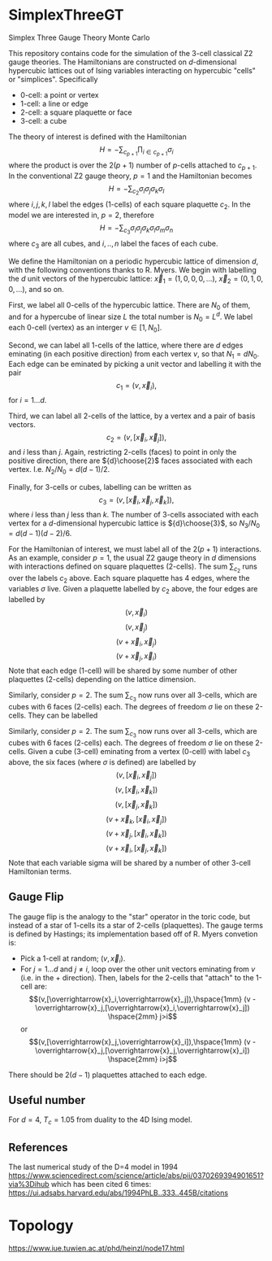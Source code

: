 # SimplexThreeGT
Simplex Three Gauge Theory Monte Carlo

This repository contains code for the simulation of the 3-cell classical Z2 gauge theories. The Hamiltonians are constructed on $d$-dimensional hypercubic lattices out of Ising variables interacting on hypercubic "cells" or "simplices".  Specifically

* 0-cell: a point or vertex
* 1-cell: a line or edge
* 2-cell: a square plaquette or face
* 3-cell: a cube

The theory of interest is defined with the Hamiltonian $$H = - \sum_{c_{p+1}} \prod_{i \in c_{p+1}} \sigma_i$$
where the product is over the $2(p+1)$ number of $p$-cells attached to $c_{p+1}$.
In the conventional Z2 gauge theory, $p=1$ and the Hamiltonian becomes $$H = - \sum_{c_{2}} \sigma_i \sigma_j \sigma_k \sigma_l$$
where $i,j,k,l$ label the edges (1-cells) of each square plaquette $c_2$.  In the model we are interested in, $p=2$, therefore $$H = - \sum_{c_{3}} \sigma_i \sigma_j \sigma_k \sigma_l \sigma_m \sigma_n$$
where $c_3$ are all cubes, and $i,..,n$ label the faces of each cube.

We define the Hamiltonian on a periodic hypercubic lattice of dimension $d$, with the following conventions thanks to R. Myers.  We begin with labelling the $d$ unit vectors of the hypercubic lattice: $\overrightarrow{x}_1 = (1,0,0,0,\ldots)$, $\overrightarrow{x}_2 = (0,1,0,0,\ldots)$, and so on.

First, we label all 0-cells of the hypercubic lattice.  There are $N_0$ of them, and for a hypercube of linear size $L$ the total number is $N_0 = L^d$. We label each 0-cell (vertex) as an interger $v \in [1,N_0]$.

Second, we can label all 1-cells of the lattice, where there are $d$ edges eminating (in each positive direction) from each vertex $v$, so that $N_1 = d N_0$. Each edge can be eminated by picking a unit vector and labelling it with the pair $$c_1 = (v,\overrightarrow{x}_i),$$ for $i = 1 \ldots d$.

Third, we can label all 2-cells of the lattice, by a vertex and a pair of basis vectors. $$c_2=(v,[\overrightarrow{x}_i, \overrightarrow{x}_j]),$$ and $i$ less than $j$.  Again, restricting 2-cells (faces) to point in only the positive direction, there are ${d}\choose{2}$ faces associated with each vertex. I.e. $N_2/N_0= d(d-1)/2$.

Finally, for 3-cells or cubes, labelling can be written as $$c_3 =(v,[\overrightarrow{x}_i, \overrightarrow{x}_j,\overrightarrow{x}_k]),$$ where $i$ less than $j$ less than $k$.  The number of 3-cells associated with each vertex for a $d$-dimensional hypercubic lattice is ${d}\choose{3}$, so $N_3/N_0 = d(d-1)(d-2)/6$.

For the Hamiltonian of interest, we must label all of the $2(p+1)$ interactions.  As an example, consider $p=1$, the usual Z2 gauge theory in $d$ dimensions with interactions defined on square plaquettes (2-cells). The sum $\sum_{c_{2}}$ runs over the labels $c_2$ above.  Each square plaquette has 4 edges, where the variables $\sigma$ live.  Given a plaquette labelled by $c_2$ above, the four edges are labelled by $$(v,\overrightarrow{x}_i)$$ $$(v,\overrightarrow{x}_j)$$ $$(v + \overrightarrow{x}_i,\overrightarrow{x}_j)$$ $$(v + \overrightarrow{x}_j,\overrightarrow{x}_i)$$ Note that each edge (1-cell) will be shared by some number of other plaquettes (2-cells) depending on the lattice dimension.

Similarly, consider $p=2$.  The sum $\sum_{c_{3}}$ now runs over all 3-cells, which are cubes with 6 faces (2-cells) each.  The degrees of freedom $\sigma$ lie on these 2-cells.  They can be labelled

Similarly, consider $p=2$.  The sum $\sum_{c_{3}}$ now runs over all 3-cells, which are cubes with 6 faces (2-cells) each.  The degrees of freedom $\sigma$ lie on these 2-cells.  Given a cube (3-cell) eminating from a vertex (0-cell) with label $c_3$ above, the six faces (where $\sigma$ is defined) are labelled by $$(v,[\overrightarrow{x}_i,\overrightarrow{x}_j])$$ $$(v,[\overrightarrow{x}_i,\overrightarrow{x}_k])$$ $$(v,[\overrightarrow{x}_j,\overrightarrow{x}_k])$$ $$(v+\overrightarrow{x}_k,[\overrightarrow{x}_i,\overrightarrow{x}_j])$$ $$(v+\overrightarrow{x}_j,[\overrightarrow{x}_i,\overrightarrow{x}_k])$$ $$(v+\overrightarrow{x}_i,[\overrightarrow{x}_j,\overrightarrow{x}_k])$$ Note that each variable sigma will be shared by a number of other 3-cell Hamiltonian terms.

## Gauge Flip

The gauge flip is the analogy to the "star" operator in the toric code, but instead of a star of 1-cells its a star of 2-cells (plaquettes).  The gauge terms is defined by Hastings; its implementation based off of R. Myers convetion is:

- Pick a 1-cell at random; $(v,\overrightarrow{x}_i)$.
- For $j = 1 \ldots d$ and $j \ne i$, loop over the other unit vectors eminating from $v$ (i.e. in the + direction).  Then, labels for the 2-cells that "attach" to the 1-cell are: $$(v,[\overrightarrow{x}_i,\overrightarrow{x}_j]),\hspace{1mm} (v - \overrightarrow{x}_j,[\overrightarrow{x}_i,\overrightarrow{x}_j]) \hspace{2mm} j>i$$ or $$(v,[\overrightarrow{x}_j,\overrightarrow{x}_i]),\hspace{1mm} (v - \overrightarrow{x}_j,[\overrightarrow{x}_j,\overrightarrow{x}_i]) \hspace{2mm} i>j$$ 

There should be $2(d-1)$ plaquettes attached to each edge.

## Useful number

For $d=4$, $T_c = 1.05$ from duality to the 4D Ising model.

## References

The last numerical study of the D=4 model in 1994
https://www.sciencedirect.com/science/article/abs/pii/0370269394901651?via%3Dihub
which has been cited 6 times:
https://ui.adsabs.harvard.edu/abs/1994PhLB..333..445B/citations

# Topology
https://www.iue.tuwien.ac.at/phd/heinzl/node17.html
